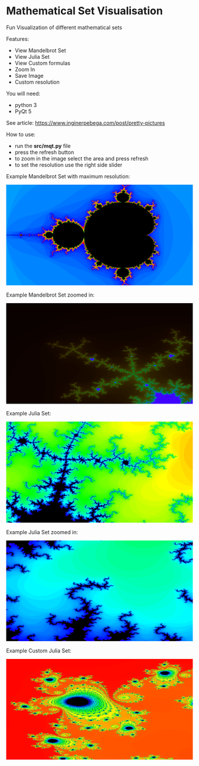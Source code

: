 # Mathematical Set Visualisation

Fun Visualization of different mathematical sets

Features:
 * View Mandelbrot Set
 * View Julia Set
 * View Custom formulas
 * Zoom In
 * Save Image
 * Custom resolution

You will need:
* python 3 
* PyQt 5

See article: https://www.inginerpebega.com/post/pretty-pictures

How to use:
 * run the **src/mqt.py** file
 * press the refresh button
 * to zoom in the image select the area and press refresh
 * to set the resolution use the right side slider

Example Mandelbrot Set with maximum resolution:

![alt text](https://github.com/stefandragomir/mqt/blob/master/docs/wiki/1.png)

Example Mandelbrot Set zoomed in:

![alt text](https://github.com/stefandragomir/mqt/blob/master/docs/wiki/2.png)

Example Julia Set:

![alt text](https://github.com/stefandragomir/mqt/blob/master/docs/wiki/3.png)

Example Julia Set zoomed in:

![alt text](https://github.com/stefandragomir/mqt/blob/master/docs/wiki/4.png)

Example Custom Julia Set:

![alt text](https://github.com/stefandragomir/mqt/blob/master/docs/wiki/5.png)
